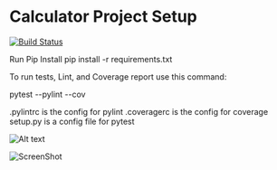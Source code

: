 # Calculator Project Setup
[![Build Status](https://app.travis-ci.com/sehrishsaeed/calc2.svg?branch=main)](https://app.travis-ci.com/sehrishsaeed/calc2)

Run Pip Install
pip install -r requirements.txt

To run tests, Lint, and Coverage report use this command:

pytest  --pylint --cov

.pylintrc is the config for pylint
.coveragerc is the config for coverage
setup.py is a config file for pytest

![Alt text](/relative/path/to/img.jpg?raw=true "Screen%20Shot%202021-11-18%20at%202.39.39%20P")

![ScreenShot](https://raw.github.com/{sehrishsaeed}/{calc2}/{main})
